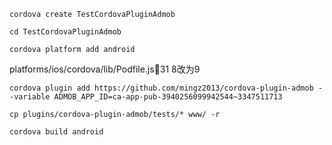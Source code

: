`cordova create TestCordovaPluginAdmob`

`cd TestCordovaPluginAdmob`

`cordova platform add android`



platforms/ios/cordova/lib/Podfile.js:100:31 8改为9


`cordova plugin add https://github.com/mingz2013/cordova-plugin-admob --variable ADMOB_APP_ID=ca-app-pub-3940256099942544~3347511713`





`cp plugins/cordova-plugin-admob/tests/* www/ -r`


`cordova build android`


